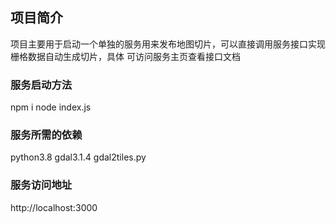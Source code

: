## 项目简介
项目主要用于启动一个单独的服务用来发布地图切片，可以直接调用服务接口实现栅格数据自动生成切片，具体
可访问服务主页查看接口文档
### 服务启动方法
npm i
node index.js

### 服务所需的依赖
python3.8
gdal3.1.4
gdal2tiles.py

### 服务访问地址
http://localhost:3000
